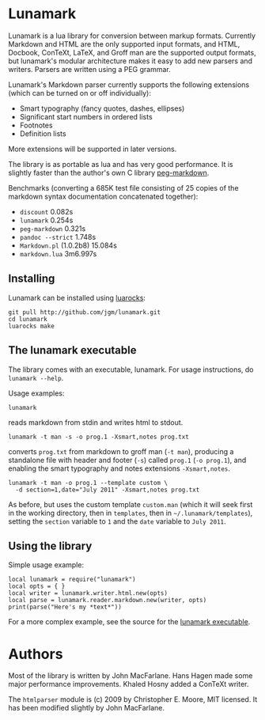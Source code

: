 # Lunamark

Lunamark is a lua library for conversion between markup
formats. Currently Markdown and HTML are the only supported input
formats, and HTML, Docbook, ConTeXt, LaTeX, and Groff man
are the supported output formats, but lunamark's modular
architecture makes it easy to add new parsers and writers.
Parsers are written using a PEG grammar.

Lunamark's Markdown parser currently supports the following
extensions (which can be turned on or off individually):

  - Smart typography (fancy quotes, dashes, ellipses)
  - Significant start numbers in ordered lists
  - Footnotes
  - Definition lists

More extensions will be supported in later versions.

The library is as portable as lua and has very good performance.
It is slightly faster than the author's own C library
[peg-markdown](http://github.com/jgm/peg-markdown).

Benchmarks (converting a 685K test file consisting of 25 copies of
the markdown syntax documentation concatenated together):

* `discount` 0.082s
* `lunamark` 0.254s
* `peg-markdown` 0.321s
* `pandoc --strict` 1.748s
* `Markdown.pl` (1.0.2b8) 15.084s
* `markdown.lua` 3m6.997s

## Installing

Lunamark can be installed using [luarocks](http://www.luarocks.org):

    git pull http://github.com/jgm/lunamark.git
    cd lunamark
    luarocks make

## The lunamark executable

The library comes with an executable, lunamark.  For usage
instructions, do `lunamark --help`.

Usage examples:

    lunamark

reads markdown from stdin and writes html to stdout.

    lunamark -t man -s -o prog.1 -Xsmart,notes prog.txt

converts `prog.txt` from markdown to groff man (`-t man`),
producing a standalone file with header and footer (`-s`)
called `prog.1` (`-o prog.1`), and enabling the
smart typography and notes extensions `-Xsmart,notes`.

    lunamark -t man -o prog.1 --template custom \
      -d section=1,date="July 2011" -Xsmart,notes prog.txt

As before, but uses the custom template `custom.man`
(which it will seek first in the working directory,
then in `templates`, then in `~/.lunamark/templates`),
setting the `section` variable to `1` and the
`date` variable to `July 2011`.

## Using the library

Simple usage example:

    local lunamark = require("lunamark")
    local opts = { }
    local writer = lunamark.writer.html.new(opts)
    local parse = lunamark.reader.markdown.new(writer, opts)
    print(parse("Here's my *text*"))

For a more complex example, see the source for the
[lunamark executable](https://github.com/jgm/lunamark/blob/master/bin/lunamark).

# Authors

Most of the library is written by John MacFarlane.  Hans Hagen
made some major performance improvements.  Khaled Hosny added a
ConTeXt writer.

The `htmlparser` module is (c) 2009 by Christopher E. Moore, MIT licensed.
It has been modified slightly by John MacFarlane.
